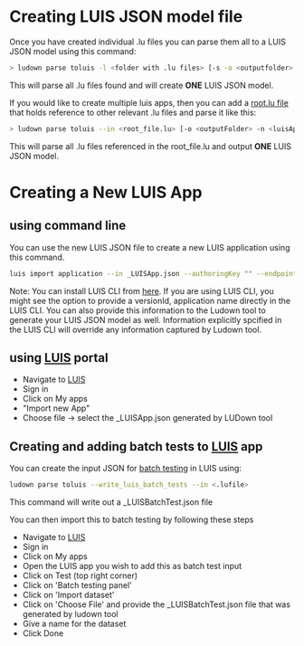 # Creating LUIS JSON model file

Once you have created individual .lu files you can parse them all to a LUIS JSON model using this command: 
```bash
> ludown parse toluis -l <folder with .lu files> [-s -o <outputfolder> -n <luisAppName> --verbose -c <luisAppCulture>]
```

This will parse all .lu files found and will create **ONE** LUIS JSON model. 

If you would like to create multiple luis apps, then you can add a [root.lu file](../examples/en-us/root.lu) that holds reference to other relevant .lu files and parse it like this: 

```bash
> ludown parse toluis --in <root_file.lu> [-o <outputFolder> -n <luisAppName> --verbose -c <luisAppCulture>]
```

This will parse all .lu files referenced in the root_file.lu and output **ONE** LUIS JSON model. 

# Creating a New LUIS App
## using command line 
You can use the new LUIS JSON file to create a new LUIS application using this command.
```bash
luis import application --in _LUISApp.json --authoringKey "" --endpointBasePath ""
```
Note: You can install LUIS CLI from [here](../../LUIS). If you are using LUIS CLI, you might see the option to provide a versionId, application name directly in the LUIS CLI. You can also provide this information to the Ludown tool to generate your LUIS JSON model as well. Information explicitly spcified in the LUIS CLI will override any information captured by Ludown tool. 

## using [LUIS](http://luis.ai) portal
- Navigate to [LUIS](http://luis.ai)
- Sign in
- Click on My apps
- "Import new App"
- Choose file -> select the _LUISApp.json generated by LUDown tool

## Creating and adding batch tests to [LUIS](http://luis.ai) app
You can create the input JSON for [batch testing](https://docs.microsoft.com/en-us/azure/cognitive-services/luis/luis-concept-batch-test) in LUIS using:

```bash
ludown parse toluis --write_luis_batch_tests --in <.lufile>
```
This command will write out a _LUISBatchTest.json file

You can then import this to batch testing by following these steps
- Navigate to [LUIS](http://luis.ai)
- Sign in
- Click on My apps
- Open the LUIS app you wish to add this as batch test input
- Click on Test (top right corner)
- Click on 'Batch testing panel'
- Click on 'Import dataset'
- Click on 'Choose File' and provide the _LUISBatchTest.json file that was generated by ludown tool
- Give a name for the dataset
- Click Done